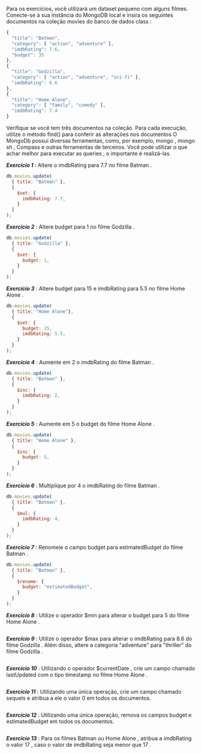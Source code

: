 Para os exercícios, você utilizará um dataset pequeno com alguns filmes.
Conecte-se à sua instância do MongoDB local e insira os seguintes documentos na coleção movies do banco de dados class :
```javascript
{
  "title": "Batman",
  "category": [ "action", "adventure" ],
  "imdbRating": 7.6,
  "budget": 35
},
{
  "title": "Godzilla",
  "category": [ "action", "adventure", "sci-fi" ],
  "imdbRating": 6.6
},
{
  "title": "Home Alone",
  "category": [ "family", "comedy" ],
  "imdbRating": 7.4
}
```

Verifique se você tem três documentos na coleção.
Para cada execução, utilize o método find() para conferir as alterações nos documentos
O MongoDb possui diversas ferramentas, como, por exemplo, mongo , mongo sh , Compass e outras ferramentas de terceiros. Você pode utilizar o que achar melhor para executar as queries , o importante é realizá-las.

***Exercício 1*** : Altere o imdbRating para 7.7 no filme Batman .
```javascript
db.movies.update(
  { title: "Batman" },
  {
    $set: {
      imdbRating: 7.7,
    }
  }
);
```
***Exercício 2*** : Altere budget para 1 no filme Godzilla .
```javascript
db.movies.update(
  { title: "Godzilla" },
  { 
    $set: {
      budget: 1,
    }
  }
);
```
***Exercício 3*** : Altere budget para 15 e imdbRating para 5.5 no filme Home Alone .
```javascript
db.movies.update(
  { title: "Home Alone"},
  {
    $set: {
      budget: 15,
      imdbRating: 5.5,
    }
  }
);
```
***Exercício 4*** : Aumente em 2 o imdbRating do filme Batman .
```javascript
db.movies.update(
  { title: "Batman" },
  {
    $inc: {
      imdbRating: 2,
    }
  }
);
```
***Exercício 5*** : Aumente em 5 o budget do filme Home Alone .
```javascript
db.movies.update(
  { title: "Home Alone" },
  {
    $inc: {
      budget: 5,
    }
  }
);
```
***Exercício 6*** : Multiplique por 4 o imdbRating do filme Batman .
```javascript
db.movies.update(
  { title: "Batman" },
  {
    $mul: {
      imdbRating: 4,
    }
  }
);
```
***Exercício 7*** : Renomeie o campo budget para estimatedBudget do filme Batman .
```javascript
db.movies.update(
  { title: "Batman" },
  {
    $rename: {
      budget: "estimatedBudget",
    }
  }
);
```
***Exercício 8*** : Utilize o operador $min para alterar o budget para 5 do filme Home Alone .
```javascript

```
***Exercício 9*** : Utilize o operador $max para alterar o imdbRating para 8.6 do filme Godzilla . Além disso, altere a categoria "adventure" para "thriller" do filme Godzilla .
```javascript

```
***Exercício 10*** : Utilizando o operador $currentDate , crie um campo chamado lastUpdated com o tipo timestamp no filme Home Alone .
```javascript

```
***Exercício 11*** : Utilizando uma única operação, crie um campo chamado sequels e atribua a ele o valor 0 em todos os documentos.
```javascript

```
***Exercício 12*** : Utilizando uma única operação, remova os campos budget e estimatedBudget em todos os documentos.
```javascript

```
***Exercício 13*** : Para os filmes Batman ou Home Alone , atribua a imdbRating o valor 17 , caso o valor de imdbRating seja menor que 17 .
```javascript

```

